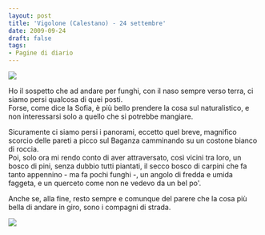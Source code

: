 ```yaml
---
layout: post
title: 'Vigolone (Calestano) - 24 settembre'
date: 2009-09-24
draft: false
tags: 
- Pagine di diario
---
```


  

![](http://www.fornaeffe.net/public/funghi.jpg)

  
Ho il sospetto che ad andare per funghi, con il naso sempre verso terra, ci siamo persi qualcosa di quei posti.  
Forse, come dice la Sofia, è più bello prendere la cosa sul naturalistico, e non interessarsi solo a quello che si potrebbe mangiare.  
  
Sicuramente ci siamo persi i panorami, eccetto quel breve, magnifico scorcio delle pareti a picco sul Baganza camminando su un costone bianco di roccia.  
Poi, solo ora mi rendo conto di aver attraversato, così vicini tra loro, un bosco di pini, senza dubbio tutti piantati, il secco bosco di carpini che fa tanto appennino - ma fa pochi funghi -, un angolo di fredda e umida faggeta, e un querceto come non ne vedevo da un bel po'.  
  
Anche se, alla fine, resto sempre e comunque del parere che la cosa più bella di andare in giro, sono i compagni di strada.  
  
  

![](http://www.fornaeffe.net/public/funghi_gruppo.png)